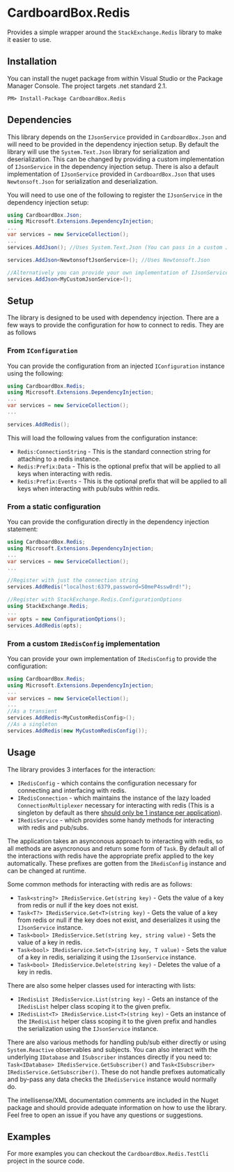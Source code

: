 # CardboardBox.Redis
Provides a simple wrapper around the `StackExchange.Redis` library to make it easier to use.

## Installation
You can install the nuget package from within Visual Studio or the Package Manager Console. 
The project targets .net standard 2.1.

```
PM> Install-Package CardboardBox.Redis
```

## Dependencies
This library depends on the `IJsonService` provided in `CardboardBox.Json` and will need to be provided in the dependency injection setup.
By default the library will use the `System.Text.Json` library for serialization and deserialization.
This can be changed by providing a custom implementation of `IJsonService` in the dependency injection setup.
There is also a default implementation of `IJsonService` provided in `CardboardBox.Json` that uses `Newtonsoft.Json` for serialization and deserialization.

You will need to use one of the following to register the `IJsonService` in the dependency injection setup:
```csharp
using CardboardBox.Json;
using Microsoft.Extensions.DependencyInjection;
...
var services = new ServiceCollection();
...
services.AddJson(); //Uses System.Text.Json (You can pass in a custom JsonSerializerOptions instance)

services.AddJson<NewtonsoftJsonService>(); //Uses Newtonsoft.Json

//Alternatively you can provide your own implementation of IJsonService
services.AddJson<MyCustomJsonService>();
```


## Setup
The library is designed to be used with dependency injection.
There are a few ways to provide the configuration for how to connect to redis.
They are as follows

### From `IConfiguration`
You can provide the configuration from an injected `IConfiguration` instance using the following:

```csharp
using CardboardBox.Redis;
using Microsoft.Extensions.DependencyInjection;
...
var services = new ServiceCollection();
...

services.AddRedis();
```

This will load the following values from the configuration instance:
* `Redis:ConnectionString` - This is the standard connection string for attaching to a redis instance.
* `Redis:Prefix:Data` - This is the optional prefix that will be applied to all keys when interacting with redis.
* `Redis:Prefix:Events` - This is the optional prefix that will be applied to all keys when interacting with pub/subs within redis.

### From a static configuration
You can provide the configuration directly in the dependency injection statement:

```csharp
using CardboardBox.Redis;
using Microsoft.Extensions.DependencyInjection;
...
var services = new ServiceCollection();
...

//Register with just the connection string
services.AddRedis("localhost:6379,password=S0meP4ssw0rd!");

//Register with StackExchange.Redis.ConfigurationOptions
using StackExchange.Redis;
...
var opts = new ConfigurationOptions();
services.AddRedis(opts);
```

### From a custom `IRedisConfig` implementation
You can provide your own implementation of `IRedisConfig` to provide the configuration:

```csharp
using CardboardBox.Redis;
using Microsoft.Extensions.DependencyInjection;
...
var services = new ServiceCollection();
...
//As a transient
services.AddRedis<MyCustomRedisConfig>();
//As a singleton
services.AddRedis(new MyCustomRedisConfig());
```

## Usage
The library provides 3 interfaces for the interaction: 
* `IRedisConfig` - which contains the configuration necessary for connecting and interfacing with redis.
* `IRedisConnection` - which maintains the instance of the lazy loaded `ConnectionMultiplexer` necessary for interacting with redis (This is a singleton by default as there [should only be 1 instance per application](https://developer.redis.com/develop/dotnet/#step-3-initialize-the-connectionmultiplexer)).
* `IRedisService` - which provides some handy methods for interacting with redis and pub/subs.

The application takes an asynconous approach to interacting with redis, so all methods are asyncronous and return some form of `Task`.
By default all of the interactions with redis have the appropriate prefix applied to the key automatically. 
These prefixes are gotten from the `IRedisConfig` instance and can be changed at runtime.

Some common methods for interacting with redis are as follows:
* `Task<string?> IRedisService.Get(string key)` - Gets the value of a key from redis or null if the key does not exist.
* `Task<T?> IRedisService.Get<T>(string key)` - Gets the value of a key from redis or null if the key does not exist, and deserializes it using the `IJsonService` instance.
* `Task<bool> IRedisService.Set(string key, string value)` - Sets the value of a key in redis.
* `Task<bool> IRedisService.Set<T>(string key, T value)` - Sets the value of a key in redis, serializing it using the `IJsonService` instance.
* `Task<bool> IRedisService.Delete(string key)` - Deletes the value of a key in redis.

There are also some helper classes used for interacting with lists:
* `IRedisList IRedisService.List(string key)` - Gets an instance of the `IRedisList` helper class scoping it to the given prefix.
* `IRedisList<T> IRedisService.List<T>(string key)` - Gets an instance of the `IRedisList` helper class scoping it to the given prefix and handles the serialization using the `IJsonService` instance.

There are also various methods for handling pub/sub either directly or using `System.Reactive` observables and subjects.
You can also interact with the underlying `IDatabase` and `ISubscriber` instances directly if you need to: `Task<IDatabase> IRedisService.GetSubscriber()` and `Task<ISubscriber> IRedisService.GetSubscriber()`.
These do not handle prefixes automatically and by-pass any data checks the `IRedisService` instance would normally do.

The intellisense/XML documentation comments are included in the Nuget package and should provide adequate information on how to use the library. 
Feel free to open an issue if you have any questions or suggestions.

## Examples
For more examples you can checkout the `CardboardBox.Redis.TestCli` project in the source code.
